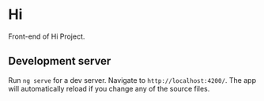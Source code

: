 # Hi

Front-end of Hi Project.

## Development server

Run `ng serve` for a dev server. Navigate to `http://localhost:4200/`. The app will automatically reload if you change any of the source files.
